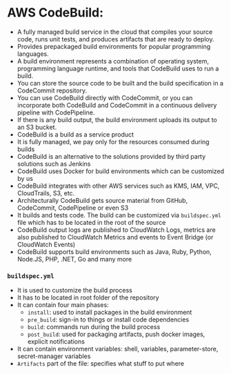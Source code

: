 # AWS CodeBuild:
- A fully managed build service in the cloud that compiles your source code, runs unit tests, and produces artifacts that are ready to deploy.
- Provides prepackaged build environments for popular programming languages.
- A build environment represents a combination of operating system, programming language runtime, and tools that CodeBuild uses to run a build. 
- You can store the source code to be built and the build specification in a CodeCommit repository.
- You can use CodeBuild directly with CodeCommit, or you can incorporate both CodeBuild and CodeCommit in a continuous delivery pipeline with CodePipeline. 
- If there is any build output, the build environment uploads its output to an S3 bucket. 
- CodeBuild is a build as a service product
- It is fully managed, we pay only for the resources consumed during builds
- CodeBuild is an alternative to the solutions provided by third party solutions such as Jenkins
- CodeBuild uses Docker for build environments which can be customized by us
- CodeBuild integrates with other AWS services such as KMS, IAM, VPC, CloudTrails, S3, etc.
- Architecturally CodeBuild gets source material from GitHub, CodeCommit, CodePipeline or even S3
- It builds and tests code. The build can be customized via `buildspec.yml` file which has to be located in the root of the source
- CodeBuild output logs are published to CloudWatch Logs, metrics are also published to CloudWatch Metrics and events to Event Bridge (or CloudWatch Events)
- CodeBuild supports build environments such as Java, Ruby, Python, Node.JS, PHP, .NET, Go and many more

### `buildspec.yml`

- It is used to customize the build process
- It has to be located in root folder of the repository
- It can contain four main phases:
    - `install`: used to install packages in the build environment
    - `pre_build`: sign-in to things or install code dependencies
    - `build`: commands run during the build process
    - `post_build`: used for packaging artifacts, push docker images, explicit notifications
- It can contain environment variables: shell, variables, parameter-store, secret-manager variables
- `Artifacts` part of the file: specifies what stuff to put where